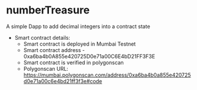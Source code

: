 # numberTreasure
A simple Dapp to add decimal integers into a contract state

* Smart contract details:
  * Smart contract is deployed in Mumbai Testnet
  * Smart contract address - 0xa6ba4b0A855e420725D0e71a00C6E4bD21FF3F3E
  * Smart contract is verified in polygonscan
  * Polygonscan URL: https://mumbai.polygonscan.com/address/0xa6ba4b0a855e420725d0e71a00c6e4bd21ff3f3e#code
  
